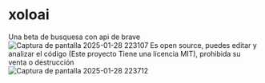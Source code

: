 # xoloai
Una beta de busquesa con api de brave
![Captura de pantalla 2025-01-28 223107](https://github.com/user-attachments/assets/21e6aaa0-538a-4f43-a56b-77c0fc12223c)
Es open  source, puedes editar y analizar el código (Este proyecto Tiene una licencia MIT), prohibida su venta o destrucción  
![Captura de pantalla 2025-01-28 223712](https://github.com/user-attachments/assets/3e1f0c9a-8e01-4a3c-867b-c35e2929ea97)
